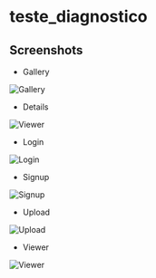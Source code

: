 # teste_diagnostico

## Screenshots

* Gallery

![Gallery](https://raw.githubusercontent.com/carlostojal/teste_diagnostico/master/assets/screenshots/gallery.png)

* Details

![Viewer](https://raw.githubusercontent.com/carlostojal/teste_diagnostico/master/assets/screenshots/details.png)


* Login

![Login](https://raw.githubusercontent.com/carlostojal/teste_diagnostico/master/assets/screenshots/login.png)

* Signup

![Signup](https://raw.githubusercontent.com/carlostojal/teste_diagnostico/master/assets/screenshots/signup.png)

* Upload

![Upload](https://raw.githubusercontent.com/carlostojal/teste_diagnostico/master/assets/screenshots/upload.png)

* Viewer

![Viewer](https://raw.githubusercontent.com/carlostojal/teste_diagnostico/master/assets/screenshots/viewer.png)